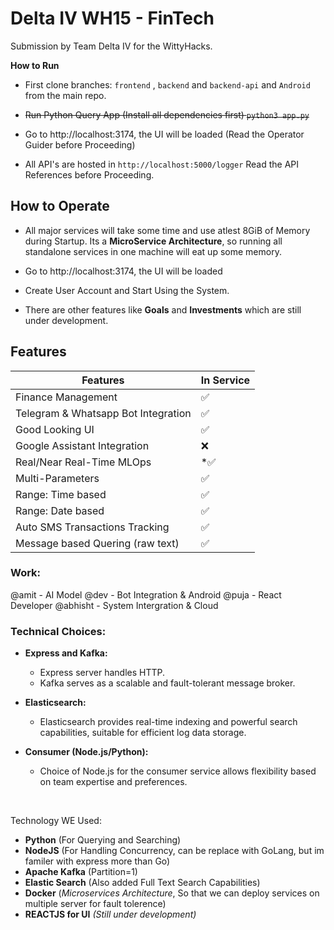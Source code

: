 # Delta IV WH15 - FinTech 

Submission by Team Delta IV for the WittyHacks.

**How to Run**

- First clone branches: `frontend` , `backend` and `backend-api` and `Android` from the main repo.

- ~~Run Python Query App (Install all dependencies first)
`python3 app.py`~~

- Go to http://localhost:3174, the UI will be loaded (Read the Operator Guider before Proceeding)
- All API's are hosted in  ` http://localhost:5000/logger `
 Read the API References before Proceeding.



 
## **How to Operate**
 - All major services will take some time and use atlest 8GiB of Memory during Startup. Its a **MicroService Architecture**, so running all standalone services in one machine will eat up some memory.

 - Go to http://localhost:3174, the UI will be loaded
 - Create User Account and Start Using the System.
 - There are other features like **Goals** and **Investments** which are still under development.

## Features
|Features| In Service |
|-|--|
|  Finance Management  | ✅ |
| Telegram & Whatsapp Bot Integration |✅ |
| Good Looking UI | ✅ |
| Google Assistant Integration | ❌ | 
| Real/Near Real-Time MLOps |  *✅ |
| Multi-Parameters | ✅ |
| Range: Time based | ✅ |
| Range: Date based | ✅ |
| Auto SMS Transactions Tracking | ✅ |
| Message based Quering (raw text) | ✅ 

### Work:

@amit - AI Model
@dev - Bot Integration & Android
@puja - React Developer
@abhisht - System Intergration & Cloud


### Technical Choices:

-   **Express and Kafka:**
    
    -   Express server handles HTTP.
    -   Kafka serves as a scalable and fault-tolerant message broker.
-   **Elasticsearch:**
    
    -   Elasticsearch provides real-time indexing and powerful search capabilities, suitable for efficient log data storage.
-   **Consumer  (Node.js/Python):**
    
    -   Choice of Node.js for the consumer service allows flexibility based on team expertise and preferences.

<br>

Technology WE Used:

- **Python** (For Querying and Searching)
- **NodeJS** (For Handling Concurrency, can be replace with GoLang, but im familer with express more than Go)
 - **Apache Kafka** (Partition=1)
 - **Elastic Search** (Also added Full Text Search Capabilities)
 - **Docker** (*Microservices Architecture*, So that we can deploy services on multiple server for fault tolerence)
 - **REACTJS for UI** *(Still under development)*

